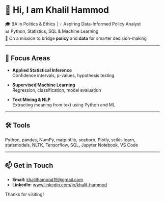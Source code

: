 # 👋 Hi, I am Khalil Hammod

🎓 BA in Politics & Ethics | 💡 Aspiring Data-Informed Policy Analyst  
📊 Python, Statistics, SQL & Machine Learning  
🎯 On a mission to bridge **policy** and **data** for smarter decision-making

---

## 🔎 Focus Areas

- **Applied Statistical Inference**  
  Confidence intervals, p-values, hypothesis testing

- **Supervised Machine Learning**  
  Regression, classification, model evaluation

- **Text Mining & NLP**  
  Extracting meaning from text using Python and ML

---

## 🛠️ Tools

Python, pandas, NumPy, matplotlib, seaborn, Plotly, scikit-learn, statsmodels, NLTK, Tensorflow, SQL, Jupyter Notebook, VS Code

---

## 📫 Get in Touch

- **Email:** khalilhamood19@gmail.com  
- **LinkedIn:** www.linkedin.com/in/khalil-hammod

Thanks for visiting!
